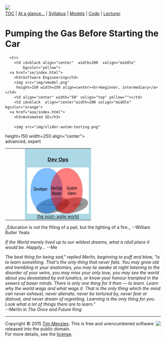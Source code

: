[<img width=900 src="https://raw.githubusercontent.com/txt/mase/master/img/banner1.png">](https://github.com/txt/mase/blob/master/README.md)   
[TOC](https://github.com/txt/mase/blob/master/TOC.md) |
[At a glance...](https://github.com/txt/mase/blob/master/OVERVIEW.md) |
[Syllabus](https://github.com/txt/mase/blob/master/SYLLABUS.md) |
[Models](https://github.com/txt/mase/blob/master/MODELS.md) |
[Code](https://github.com/txt/mase/tree/master/src) |
[Lecturer](http://menzies.us) 


# Pumping the Gas Before Starting the Car

 <table width="850">

      <tr>
        <td id=black align="center"  width=200  valign="middle"
            bgcolor="yellow">
	  <a href="se/index.html">
	    <h3>Software Engineering</h3>
	    <img src="img/vmodel.png"
		 height=150 width=250 align=center><br>beginner, intermediary</a>
	</td>
        <td align="center" width="50" valign="top" yellow=""></td>
        <td id=black  align="center"width=200 valign="middle" bgcolor="orange">
	  <a href="ase/index.html">
	    <h3>Automated SE</h3>

        <img src="img/slider-autom-testing.png"
height=150  width=250 align="center"><br>advanced, expert</a></td>

<td align="center" width="50" valign="top" yellow=""></td>
<td id=black align=center width=200 valign="middle" bgcolor=lightblue>
<a href=""><h3>Dev Ops</h3>
<img align=center src="img/devops.png" width=250 height=150>
<br>
the post-agile world</a>
</td>
</tr>

</table>
_Education is not the filling of a pail, but the lighting of a fire._
--William Butler Yeats

_If the World merely lived up to our wildest dreams, what a rdull place it would be. Happily..._
--Me

_The best thing for being sad," replied Merlin, beginning to puff and blow, "is to learn something. That's the only thing that never fails. You may grow old and trembling in your anatomies, you may lie awake at night listening to the disorder of your veins, you may miss your only love, you may see the world about you devastated by evil lunatics, or know your honour trampled in the sewers of baser minds. There is only one thing for it then — to learn. Learn why the world wags and what wags it. That is the only thing which the mind can never exhaust, never alienate, never be tortured by, never fear or distrust, and never dream of regretting. Learning is the only thing for you. Look what a lot of things there are to learn.”_   
--Merlin in _The Once and Future King_



_________

<img align=right src="https://raw.githubusercontent.com/txt/mase/master/img/pd-icon.png">Copyright © 2015 [Tim Menzies](http://menzies.us).
This is free and unencumbered software released into the public domain.   
For more details, see the [license](https://github.com/txt/mase/blob/master/LICENSE).

